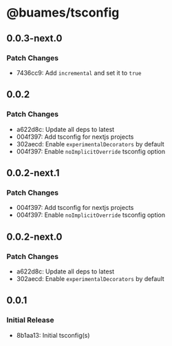 # @buames/tsconfig

## 0.0.3-next.0

### Patch Changes

- 7436cc9: Add `incremental` and set it to `true`

## 0.0.2

### Patch Changes

- a622d8c: Update all deps to latest
- 004f397: Add tsconfig for nextjs projects
- 302aecd: Enable `experimentalDecorators` by default
- 004f397: Enable `noImplicitOverride` tsconfig option

## 0.0.2-next.1

### Patch Changes

- 004f397: Add tsconfig for nextjs projects
- 004f397: Enable `noImplicitOverride` tsconfig option

## 0.0.2-next.0

### Patch Changes

- a622d8c: Update all deps to latest
- 302aecd: Enable `experimentalDecorators` by default

## 0.0.1

### Initial Release

- 8b1aa13: Initial tsconfig(s)
